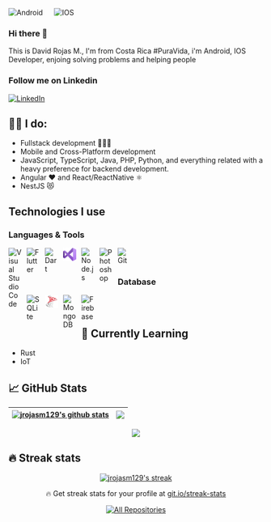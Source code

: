 [<img align="left" width="80px" height="15px" alt="Android" src="https://img.shields.io/badge/Android-3DDC84?style=for-the-badge&logo=android&logoColor=white" style="padding-right:10px;" />][knowledge]
[<img align="left" width="80px" height="15px" alt="IOS" src="https://img.shields.io/badge/iOS-000000?style=for-the-badge&logo=ios&logoColor=white" style="padding-right:10px;" />][knowledge]

<br />

### Hi there 👋

This is David Rojas M., I'm from Costa Rica #PuraVida, i'm Android, IOS Developer, enjoing solving problems and helping people


### Follow me on Linkedin

<p align="left">
  <a href="https://linkedin.com/in/jrojasm129"><img width="100px" alt="LinkedIn" title="Linkedin" src="https://img.shields.io/badge/LinkedIn-0077B5?style=for-the-badge&logo=linkedin&logoColor=white"/></a>
  &#8287;&#8287;&#8287;&#8287;&#8287;
</p>

## 👨‍💻 I do:

- Fullstack development 👨🏾‍💻
- Mobile and Cross-Platform development
- JavaScript, TypeScript, Java, PHP, Python, and everything related with a heavy preference for backend development.
- Angular ❤️ and React/ReactNative ⚛️
- NestJS 😻

## Technologies I use

### Languages & Tools

[<img align="left" alt="Visual Studio Code" width="26px" src="https://cdn.jsdelivr.net/gh/devicons/devicon/icons/vscode/vscode-original.svg" style="padding-right:10px;" />][languages]
[<img align="left" alt="Flutter" width="26px" src="https://cdn.jsdelivr.net/gh/devicons/devicon/icons/flutter/flutter-original.svg" style="padding-right:10px;" />][languages]
[<img align="left" alt="Dart" width="26px" src="https://cdn.jsdelivr.net/gh/devicons/devicon/icons/dart/dart-original.svg" style="padding-right:10px;" />][languages]
[<img align="left" alt="VB.Net" width="26px" src="./assets/images/vb-dot-net.png" style="padding-right:10px;" />][languages]
[<img align="left" alt="Node.js" width="26px" src="https://cdn.jsdelivr.net/gh/devicons/devicon/icons/nodejs/nodejs-original.svg" style="padding-right:10px;" />][languages]
[<img align="left" alt="Photoshop" width="26px" src="https://cdn.jsdelivr.net/gh/devicons/devicon/icons/photoshop/photoshop-plain.svg" style="padding-right:10px;" />][languages]
[<img align="left" alt="Git" width="26px" src="https://cdn.jsdelivr.net/gh/devicons/devicon/icons/git/git-original.svg" style="padding-right:10px;" />][languages]

<br />
<br />

### Database

[<img align="left" alt="SQLite" width="26px" src="https://cdn.jsdelivr.net/gh/devicons/devicon/icons/sqlite/sqlite-original.svg" style="padding-right:10px;" />][database]
[<img align="left" alt="MSSQL" width="26px" src="./assets/images/sql-server-icon.png" style="padding-right:10px;" />][database]
[<img align="left" alt="MongoDB" width="26px" src="https://cdn.jsdelivr.net/gh/devicons/devicon/icons/mongodb/mongodb-original.svg" style="padding-right:10px;" />][database]
[<img align="left" alt="Firebase" width="26px" src="https://avatars.githubusercontent.com/u/1335026?v=4" style="padding-right:10px;" />][database]

<br />
<br />

## 🌱 Currently Learning

- Rust
- IoT

## 📈 GitHub Stats

| <a href="https://github.com/jrojasm129"><img align="center" src="https://github-readme-stats.vercel.app/api?username=jrojasm129&show_icons=true&include_all_commits=true&theme=buefy&hide_border=true" alt="jrojasm129's github stats" /></a> | <a href="https://github.com/jrojasm129"><img align="center" src="https://github-readme-stats.vercel.app/api/top-langs/?username=jrojasm129&layout=compact&theme=buefy&hide_border=true" /></a> |
| ------------- | ------------- |

<p align="center">
  <a href="https://github.com/jrojasm129">
    <img align="center" src="https://github-profile-trophy.vercel.app/?username=jrojasm129&row=2&column=6&margin-w=15&margin-h=15" />
  </a>
</p>

## 🔥 Streak stats

<p align="center">
  <a href="https://github.com/jrojasm129">
    <img title="🔥 Get streak stats for your profile at git.io/streak-stats" alt="jrojasm129's streak" src="https://github-readme-streak-stats.herokuapp.com/?user=jrojasm129&theme=monokai-metallian&hide_border=true" />
  </a>
  <p align="center">🔥 Get streak stats for your profile at <a href="https://git.io/streak-stats">git.io/streak-stats</a></p>
</p>

<p align="center">
  <a href="https://github.com/jrojasm129?tab=repositories&sort=stargazers"><img alt="All Repositories" title="All Repositories" src="https://custom-icon-badges.herokuapp.com/badge/-All%20Repos-2962FF?style=for-the-badge&logoColor=white&logo=repo"/></a>
</p>


[linkedin]: https://linkedin.com/in/jrojasm129
[languages]: #
[database]: #
[knowledge]: #